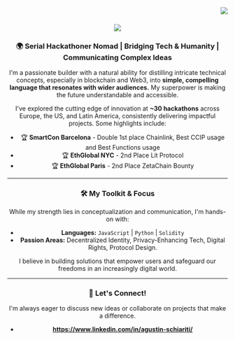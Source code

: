 <img align="right" src="https://visitor-badge.laobi.icu/badge?page_id=Podima2.Podima2" />

<h1 align="center">
    <img src="https://readme-typing-svg.herokuapp.com/?font=Montserrat&color=13F72B&size=35&center=true&vCenter=true&width=500&height=70&duration=2000&pause=800&lines=Hey+🫵;+I'm+Agustin+Schiariti+👋;Welcome+to+my+GitHub!;" />
</h1>

<div align="center">

### 🌍 Serial Hackathoner Nomad | Bridging Tech & Humanity | Communicating Complex Ideas

I'm a passionate builder with a natural ability for distilling intricate technical concepts, especially in blockchain and Web3, into **simple, compelling language that resonates with wider audiences.** My superpower is making the future understandable and accessible.

I've explored the cutting edge of innovation at **~30 hackathons** across Europe, the US, and Latin America, consistently delivering impactful projects. Some highlights include:

* 🏆 **SmartCon Barcelona** - Double 1st place Chainlink, Best CCIP usage and Best Functions usage 
* 🏆 **EthGlobal NYC** - 2nd Place Lit Protocol
* 🏆 **EthGlobal Paris** - 2nd Place ZetaChain Bounty

---

### 🛠️ My Toolkit & Focus

While my strength lies in conceptualization and communication, I'm hands-on with:

* **Languages:** `JavaScript` | `Python` | `Solidity`
* **Passion Areas:** Decentralized Identity, Privacy-Enhancing Tech, Digital Rights, Protocol Design.

I believe in building solutions that empower users and safeguard our freedoms in an increasingly digital world.

---

### 💬 Let's Connect!

I'm always eager to discuss new ideas or collaborate on projects that make a difference.

* **https://www.linkedin.com/in/agustin-schiariti/**
